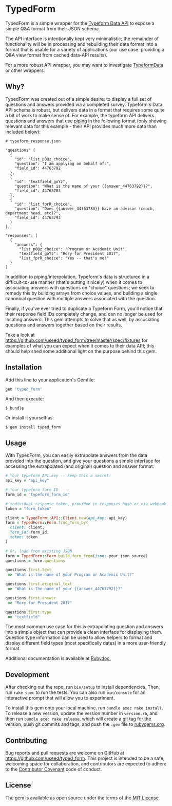 # TypedForm

TypedForm is a simple wrapper for the [Typeform Data API](https://www.typeform.com/help/data-api/) to expose a simple Q&A format from their JSON schema.

The API interface is intentionally kept very minimalistic; the remainder of functionality will be in processing and rebuilding their data format into a format that is usable for a variety of applications (our use case: providing a Q&A view format from cached data-API results).

For a more robust API wrapper, you may want to investigate [TypeformData](https://github.com/shearwaterintl/typeform_data) or other wrappers.

## Why?

TypedForm was created out of a simple desire: to display a full set of questions and answers provided via a completed survey. Typeform's Data API schema is robust, but delivers data in a format that requires some quite a bit of work to make sense of. For example, the typeform API delivers questions and answers that use [piping](https://www.typeform.com/help/piping/) in the following format (only showing relevant data for this example - their API provides much more data than included below):

```
# typeform_response.json

"questions" [
  {
    "id": "list_p0Qz_choice",
    "question": "I am applying on behalf of:",
    "field_id": 44763792
  },
  {
    "id": "textfield_goYz",
    "question": "What is the name of your {{answer_44763792}}?",
    "field_id": 44763783
  },
  {
    "id": "list_fprR_choice",
    "question": "Does {{answer_44763783}} have an advisor (coach, department head, etc)?",
    "field_id": 44763793
  }
],

"responses": [
  {
    "answers": {
      "list_p0Qz_choice": "Program or Academic Unit",
      "textfield_goYz": "Rory for President 2017",
      "list_fprR_choice": "Yes -- that's me!"
  }
]
```

In addition to piping/interpolation, Typeform's data is structured in a difficult-to-use manner (that's putting it nicely) when it comes to associating answers with questions on "choice" questions; we seek to remedy this by building arrays from choice values, and building a single canonical question with multiple answers associated with the question.

Finally, if you've ever tried to duplicate a Typeform Form, you'll notice that their response field IDs completely change, and can no longer be used for locating answers. This gem attempts to solve that as well, by associating questions and answers together based on their results.

Take a look at https://github.com/useed/typed_form/tree/master/spec/fixtures for examples of what you can expect when it comes to their data API; this should help shed some additional light on the purpose behind this gem.


## Installation

Add this line to your application's Gemfile:

```ruby
gem 'typed_form'
```

And then execute:

    $ bundle

Or install it yourself as:

    $ gem install typed_form

## Usage

With TypedForm, you can easily extrapolate answers from the data provided into the question, and give your questions a simple interface for accessing the extrapolated (and original) question and answer format:

```ruby
# Your typeform API key -- keep this a secret!
api_key = "api_key"

# Your typeform form ID
form_id = "typeform_form_id"

# individual response token, provided in responses hash or via webhook data
token = "form_token" 

client = TypedForm::API::Client.new(api_key: api_key)
form = TypedForm::Form.find_form_by(
  client: client, 
  form_id: form_id, 
  token: token
)

# Or, load from existing JSON
form = TypedForm::Form.build_form_from(json: your_json_source)
questions = form.questions

questions.first.text
 => "What is the name of your Program or Academic Unit?"

questions.first.original_text
 => "What is the name of your {{answer_44763792}}?"

questions.first.answer
 => "Rory for President 2017"

questions.first.type
 => "textfield"
```


The most common use case for this is extrapolating question and answers into a simple object that can provide a clean interface for displaying them. Question type information can be used to allow helpers to format and display different field types (most specifically dates) in a more user-friendly format.

Additional documentation is available at [Rubydoc.](http://www.rubydoc.info/github/useed/typed_form)

## Development

After checking out the repo, run `bin/setup` to install dependencies. Then, run `rake spec` to run the tests. You can also run `bin/console` for an interactive prompt that will allow you to experiment.

To install this gem onto your local machine, run `bundle exec rake install`. To release a new version, update the version number in `version.rb`, and then run `bundle exec rake release`, which will create a git tag for the version, push git commits and tags, and push the `.gem` file to [rubygems.org](https://rubygems.org).

## Contributing

Bug reports and pull requests are welcome on GitHub at https://github.com/useed/typed_form. This project is intended to be a safe, welcoming space for collaboration, and contributors are expected to adhere to the [Contributor Covenant](http://contributor-covenant.org) code of conduct.


## License

The gem is available as open source under the terms of the [MIT License](http://opensource.org/licenses/MIT).
